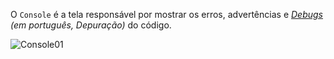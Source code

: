 O `Console` é a tela responsável por mostrar os erros, advertências e *[Debugs](https://pt.wikipedia.org/wiki/Depura%C3%A7%C3%A3o) (em português, Depuração)* do código.

![Console01](https://cdn.discordapp.com/attachments/859440081462493194/859765012918304798/unknown.png)
